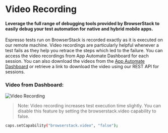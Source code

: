 # Video Recording


#### Leverage the full range of debugging tools provided by BrowserStack to easily debug your test automation for native and hybrid mobile apps.

Espresso tests run on BrowserStack is recorded exactly as it is executed on our remote machine. Video recordings are particularly helpful whenever a test fails as they help you retrace the steps which led to the failure. You can access the video recordings from App Automate Dashboard for each session. You can also download the videos from the [App Automate Dashboard](https://app-automate.browserstack.com/dashboard) or retrieve a link to download the video using our REST API for sessions.


### Video from Dashboard:


![Video Recording](https://d3but80xmlhqzj.cloudfront.net/production/images/static/docs/app-automate/video-recording@2x.png "")






> Note: Video recording increases test execution time slightly. You can disable this feature by setting the browserstack.video capability to false.

```bash
caps.setCapability("browserstack.video", "false");
```

